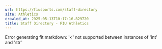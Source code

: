 ```yaml
---
url: https://fiusports.com/staff-directory
site: Athletics
crawled_at: 2025-05-13T10:17:16.829720
title: Staff Directory - FIU Athletics
---
```


Error generating fit markdown: '<' not supported between instances of 'int' and 'str'